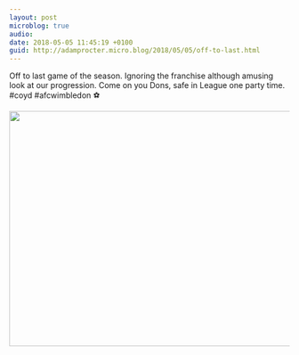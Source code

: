 ```yaml
---
layout: post
microblog: true
audio: 
date: 2018-05-05 11:45:19 +0100
guid: http://adamprocter.micro.blog/2018/05/05/off-to-last.html
---
```

Off to last game of the season. Ignoring the franchise although amusing look at our progression. Come on you Dons, safe in League one party time. #coyd #afcwimbledon ⚽️

<img src="http://discursive.adamprocter.co.uk/uploads/2018/9d2df92233.jpg" width="600" height="423" />

